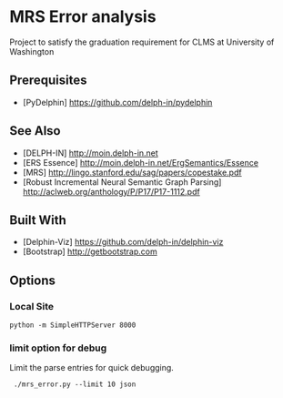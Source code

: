 # MRS Error analysis

Project to satisfy the graduation requirement for CLMS at University of Washington

## Prerequisites

* [PyDelphin] https://github.com/delph-in/pydelphin

## See Also

* [DELPH-IN] http://moin.delph-in.net
* [ERS Essence] http://moin.delph-in.net/ErgSemantics/Essence
* [MRS] http://lingo.stanford.edu/sag/papers/copestake.pdf
* [Robust Incremental Neural Semantic Graph Parsing] http://aclweb.org/anthology/P/P17/P17-1112.pdf

## Built With

* [Delphin-Viz] https://github.com/delph-in/delphin-viz
* [Bootstrap] http://getbootstrap.com

## Options

### Local Site
```
python -m SimpleHTTPServer 8000
```

### limit option for debug

Limit the parse entries for quick debugging.

```
 ./mrs_error.py --limit 10 json
```
